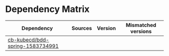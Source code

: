 # Dependency Matrix

Dependency | Sources | Version | Mismatched versions
---------- | ------- | ------- | -------------------
[cb-kubecd/bdd-spring-1583734991](https://github.com/cb-kubecd/bdd-spring-1583734991.git) |  | []() | 
